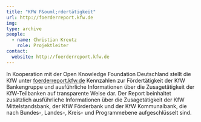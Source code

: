 ```yaml
---
title: "KFW F&ouml;rdertätigkeit"
url: http://foerderreport.kfw.de
img:
type: archive
people:
  - name: Christian Kreutz
    role: Projektleiter
contact:
  website: http://foerderreport.kfw.de
---
```


In Kooperation mit der Open Knowledge Foundation Deutschland stellt die KfW unter [foerderreport.kfw.de](http://foerderreport.kfw.de/) Kennzahlen zur Fördertätigkeit der KfW Bankengruppe und ausführliche Informationen über die Zusagetätigkeit der KfW-Teilbanken auf transparente Weise dar. Der Report beinhaltet zusätzlich ausführliche Informationen über die Zusagetätigkeit der KfW Mittelstandsbank, der KfW Förderbank und der KfW Kommunalbank, die nach Bundes-, Landes-, Kreis- und Programmebene aufgeschlüsselt sind.
